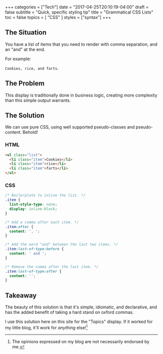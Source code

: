 +++
categories = ["Tech"]
date = "2017-04-25T20:10:19-04:00"
draft = false
subtitle = "Quick, specific styling tip"
title = "Grammatical CSS Lists"
toc = false
topics = [
  "CSS"
]
styles = ["syntax"]
+++



## The Situation

You have a list of items that you need to render with comma separation, and
an "and" at the end.

<!--more-->

For example:

`Cookies, rice, and farts`.

## The Problem

This display is traditionally done in business logic, creating
more complexity than this simple output warrants.

## The Solution

We can use pure CSS, using well supported pseudo-classes and pseudo-content.
Behold!

### HTML

```html
<ul class="list">
  <li class="item">Cookies</li>
  <li class="item">rice</li>
  <li class="item">farts</li>
</ul>
```

### CSS

```css
/* Boilerplate to inline the list. */
.item {
  list-style-type: none;
  display: inline-block;
}

/* Add a comma after each item. */
.item:after {
  content: ', ';
}

/* Add the word "and" between the last two items. */
.item:last-of-type:before {
  content: ' and ';
}

/* Remove the comma after the last item. */
.item:last-of-type:after {
  content: '';
}
```

## Takeaway

The beauty of this solution is that it's simple, idiomatic, and declarative,
and has the added benefit of taking a hard stand on oxford commas.

I use this solution here on this site for the "Topics" display. If it worked for
my little blog, it'll work for *anything* else![^1]

[^1]: The opinions expressed on my blog are not necessarily endorsed by me.

